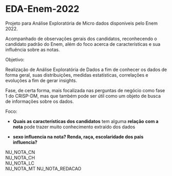 # EDA-Enem-2022
Projeto para Análise Exploratória de Micro dados disponíveis pelo Enem 2022.  

Acompanhado de observações gerais dos candidatos, reconhecendo o candidato padrão do Enem, além do foco acerca de características e sua influência sobre as notas.

Objetivo:

Realização de Análise Exploratória de Dados a fim de conhecer os dados de forma geral, suas distribuições, medidas estatísticas, correlações e evoluções a fim de gerar insights. <br>

Fase, de certa forma, mais focalizada nas perguntas de negócio como fase 1 do CRISP-DM, mas que também pode ser útil como um objeto de busca de informações sobre os dados.

Foco:

- **Quais as características dos candidatos** tem alguma **relação** **com a nota** pode trazer muito conhecimento extraído dos dados

- **sexo influencia na nota? Renda, raça, escolaridade dos pais influencia?**

NU_NOTA_CN                
NU_NOTA_CH                
NU_NOTA_LC                
NU_NOTA_MT
NU_NOTA_REDACAO

